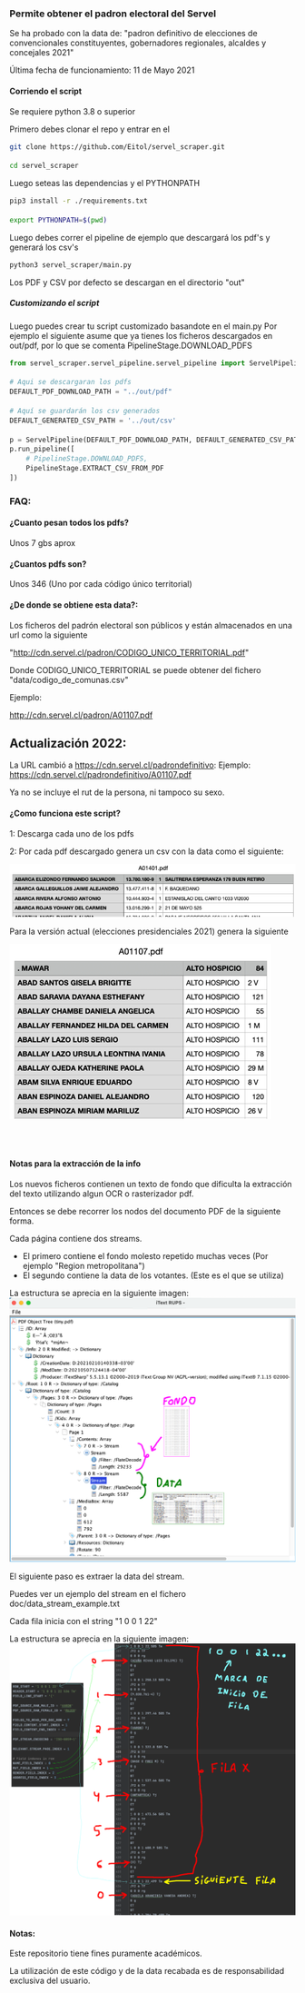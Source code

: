### Permite obtener el padron electoral del Servel

Se ha probado con la data de:
"padron definitivo de elecciones de convencionales constituyentes, gobernadores regionales, alcaldes y concejales 2021"

Última fecha de funcionamiento: 11 de Mayo 2021



#### Corriendo el script

Se requiere python 3.8 o superior

Primero debes clonar el repo y entrar en el

```bash
git clone https://github.com/Eitol/servel_scraper.git

cd servel_scraper
```

Luego seteas las dependencias y el PYTHONPATH

```bash
pip3 install -r ./requirements.txt

export PYTHONPATH=$(pwd)
```

Luego debes correr el pipeline de ejemplo que descargará los pdf's y generará los csv's

```bash
python3 servel_scraper/main.py
```

Los PDF y CSV por defecto se descargan en el directorio "out"

##### Customizando el script

Luego puedes crear tu script customizado basandote en el main.py
Por ejemplo el siguiente asume que ya tienes los ficheros descargados en out/pdf,
por lo que se comenta PipelineStage.DOWNLOAD_PDFS

```python
from servel_scraper.servel_pipeline.servel_pipeline import ServelPipeline, PipelineStage

# Aqui se descargaran los pdfs
DEFAULT_PDF_DOWNLOAD_PATH = "../out/pdf"

# Aquí se guardarán los csv generados
DEFAULT_GENERATED_CSV_PATH = '../out/csv'

p = ServelPipeline(DEFAULT_PDF_DOWNLOAD_PATH, DEFAULT_GENERATED_CSV_PATH)
p.run_pipeline([
    # PipelineStage.DOWNLOAD_PDFS,
    PipelineStage.EXTRACT_CSV_FROM_PDF
])
```

### FAQ:

#### ¿Cuanto pesan todos los pdfs?
Unos 7 gbs aprox

#### ¿Cuantos pdfs son?
Unos 346 (Uno por cada código único territorial)

#### ¿De donde se obtiene esta data?:

Los ficheros del padrón electoral son públicos y están almacenados en una url como la siguiente

"http://cdn.servel.cl/padron/CODIGO_UNICO_TERRITORIAL.pdf"

Donde CODIGO_UNICO_TERRITORIAL se puede obtener del fichero "data/codigo_de_comunas.csv"

Ejemplo:

http://cdn.servel.cl/padron/A01107.pdf

## Actualización 2022:
La URL cambió a https://cdn.servel.cl/padrondefinitivo:
Ejemplo:
https://cdn.servel.cl/padrondefinitivo/A01107.pdf

Ya no se incluye el rut de la persona, ni tampoco su sexo.

#### ¿Como funciona este script?

1: Descarga cada uno de los pdfs

2: Por cada pdf descargado genera un csv con la data como el siguiente:

![Image](doc/csv.png)

Para la versión actual (elecciones presidenciales 2021) genera la siguiente

![Image](doc/image2022.png)

<br><br>

#### Notas para la extracción de la info

Los nuevos ficheros contienen un texto de fondo que dificulta la extracción del texto utilizando algun OCR o rasterizador pdf.

Entonces se debe recorrer los nodos del documento PDF de la siguiente forma.

Cada página contiene dos streams. 
- El primero contiene el fondo molesto repetido muchas veces (Por ejemplo "Region metropolitana")
- El segundo contiene la data de los votantes. (Este es el que se utiliza)

La estructura se aprecia en la siguiente imagen:
![Image](doc/pdf_structure.png)

El siguiente paso es extraer la data del stream.

Puedes ver un ejemplo del stream en el fichero doc/data_stream_example.txt



Cada fila inicia con el string "1 0 0 1 22"

La estructura se aprecia en la siguiente imagen:
![Image](doc/stream_explanation.png)

#### Notas:

Este repositorio tiene fines puramente académicos.

La utilización de este código y de la data recabada es de responsabilidad exclusiva del usuario.
